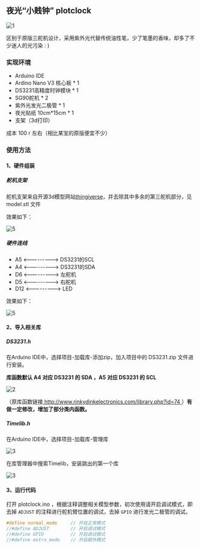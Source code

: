 ## 夜光“小贱钟” plotclock

![1](./picture/1.GIF)

区别于原版三舵机设计，采用紫外光代替传统油性笔，少了笔墨的香味，却多了不少迷人的光污染 : )



### 实现环境

- Arduino IDE
- Ardino Nano V3 核心板  * 1
- DS3231高精度时钟模块 * 1
- SG90舵机 * 2
- 紫外光发光二极管 * 1
- 夜光贴纸 10cm*15cm * 1
- 支架（3d打印）

成本 100 r 左右（相比某宝的原版便宜不少）



### 使用方法

#### 1、硬件组装

##### 舵机支架

舵机支架来自开源3d模型网站[thingiverse](https://www.thingiverse.com/thing:251911)，并去除其中多余的第三舵机部分，见 model.stl 文件

效果如下：

![5](./picture/6.JPG)



##### 硬件连线

- A5   <---------> DS3231的SCL
- A4   <---------> DS3231的SDA
- D6   <---------> 左舵机
- D5   <---------> 右舵机
- D12 <---------> LED

效果如下：

![5](./picture/5.JPG)



#### 2、导入相关库

##### DS3231.h

在Arduino IDE中，选择项目-加载库-添加zip，加入项目中的 DS3231.zip 文件进行安装。

**库函数默认 A4 对应 DS3231 的 SDA ，A5 对应 DS3231 的 SCL**

![2](./picture/2.bmp)

（原库函数链接[ http://www.rinkydinkelectronics.com/library.php?id=74 ]( http://www.rinkydinkelectronics.com/library.php?id=74 )）**有做一定修改，增加了部分类内函数。**



##### Timelib.h

在Arduino IDE中，选择项目-加载库-管理库

![3](./picture/3.bmp)

在库管理器中搜索Timelib，安装跳出的第一个库

![3](./picture/4.bmp)



#### 3、运行代码

打开 plotclock.ino ，根据注释调整相关模型参数，初次使用请开启调试模式，即去掉 `ADJUST` 的注释进行舵机臂位置的调试，去掉 `GPIO` 进行发光二极管的调试。

```c++
#define normal_mode     // 开启正常模式
//#define ADJUST        // 开启调试模式
//#define GPIO          // 开启调试模式
//#define extra_mode    // 开启额外模式
```

